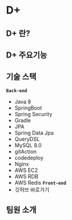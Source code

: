 
# D+ 

## D+ 란?

## D+ 주요기능

## 기술 스택
**`Back-end`**
- Java 8
- SpringBoot
- Spring Security
- Gradle
- JPA
- Spring Data Jpa
- QueryDSL
- MySQL 8.0
- gitAction 
- codedeploy
- Nginx
- AWS EC2
- AWS RDB 
- AWS Redis
**`Front-end`**
- 깃허브 바로가기 

## 

## 팀원 소개








